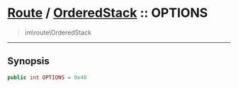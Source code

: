# [Route](route.md) / [OrderedStack](route-OrderedStack.md) :: OPTIONS
 > im\route\OrderedStack
____

## Synopsis
```php
public int OPTIONS = 0x40
```
